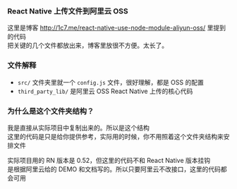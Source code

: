 ### React Native 上传文件到阿里云 OSS
这里是博客 http://1c7.me/react-native-use-node-module-aliyun-oss/ 里提到的代码     
把关键的几个文件都放出来，博客里放很不方便。太长了。

### 文件解释
* `src/` 文件夹里就一个 `config.js` 文件，很好理解，都是 OSS 的配置
* `third_party_lib/` 是阿里云 OSS React Native 上传的核心代码

### 为什么是这个文件夹结构？
我是直接从实际项目中复制出来的。所以是这个结构       
这里的代码是只是给你提供参考，实际用的时候，你不用照着这个文件夹结构来安排文件       

实际项目用的 RN 版本是 0.52，但这里的代码不和 React Native 版本挂钩   
是根据阿里云给的 DEMO 和文档写的。所以只要阿里云不改接口，这里的代码都会可用    